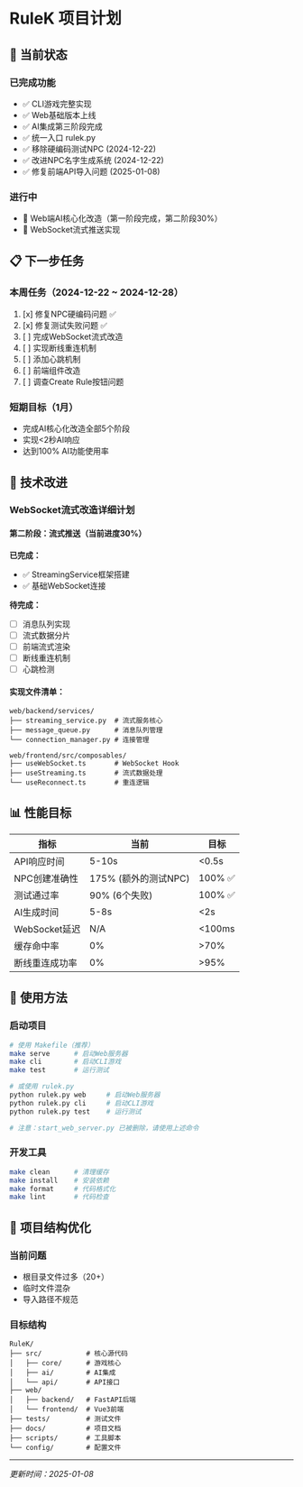 # RuleK 项目计划

## 🎯 当前状态

### 已完成功能
- ✅ CLI游戏完整实现
- ✅ Web基础版本上线
- ✅ AI集成第三阶段完成
- ✅ 统一入口 rulek.py
- ✅ 移除硬编码测试NPC (2024-12-22)
- ✅ 改进NPC名字生成系统 (2024-12-22)
- ✅ 修复前端API导入问题 (2025-01-08)

### 进行中
- 🔄 Web端AI核心化改造（第一阶段完成，第二阶段30%）
- 🔄 WebSocket流式推送实现

## 📋 下一步任务

### 本周任务（2024-12-22 ~ 2024-12-28）
1. [x] 修复NPC硬编码问题 ✅
2. [x] 修复测试失败问题 ✅
3. [ ] 完成WebSocket流式改造
4. [ ] 实现断线重连机制
5. [ ] 添加心跳机制
6. [ ] 前端组件改造
7. [ ] 调查Create Rule按钮问题

### 短期目标（1月）
- 完成AI核心化改造全部5个阶段
- 实现<2秒AI响应
- 达到100% AI功能使用率

## 🔧 技术改进

### WebSocket流式改造详细计划

#### 第二阶段：流式推送（当前进度30%）

**已完成：**
- ✅ StreamingService框架搭建
- ✅ 基础WebSocket连接

**待完成：**
- [ ] 消息队列实现
- [ ] 流式数据分片
- [ ] 前端流式渲染
- [ ] 断线重连机制
- [ ] 心跳检测

#### 实现文件清单：
```
web/backend/services/
├── streaming_service.py  # 流式服务核心
├── message_queue.py      # 消息队列管理
└── connection_manager.py # 连接管理

web/frontend/src/composables/
├── useWebSocket.ts       # WebSocket Hook
├── useStreaming.ts       # 流式数据处理
└── useReconnect.ts       # 重连逻辑
```

## 📊 性能目标

| 指标 | 当前 | 目标 |
|------|------|------|
| API响应时间 | 5-10s | <0.5s |
| NPC创建准确性 | 175% (额外的测试NPC) | 100% ✅ |
| 测试通过率 | 90% (6个失败) | 100% ✅ |
| AI生成时间 | 5-8s | <2s |
| WebSocket延迟 | N/A | <100ms |
| 缓存命中率 | 0% | >70% |
| 断线重连成功率 | 0% | >95% |

## 🚀 使用方法

### 启动项目
```bash
# 使用 Makefile（推荐）
make serve      # 启动Web服务器
make cli        # 启动CLI游戏
make test       # 运行测试

# 或使用 rulek.py
python rulek.py web     # 启动Web服务器
python rulek.py cli     # 启动CLI游戏
python rulek.py test    # 运行测试

# 注意：start_web_server.py 已被删除，请使用上述命令
```

### 开发工具
```bash
make clean      # 清理缓存
make install    # 安装依赖
make format     # 代码格式化
make lint       # 代码检查
```

## 📝 项目结构优化

### 当前问题
- 根目录文件过多（20+）
- 临时文件混杂
- 导入路径不规范

### 目标结构
```
RuleK/
├── src/           # 核心源代码
│   ├── core/      # 游戏核心
│   ├── ai/        # AI集成
│   └── api/       # API接口
├── web/
│   ├── backend/   # FastAPI后端
│   └── frontend/  # Vue3前端
├── tests/         # 测试文件
├── docs/          # 项目文档
├── scripts/       # 工具脚本
└── config/        # 配置文件
```

---
*更新时间：2025-01-08*